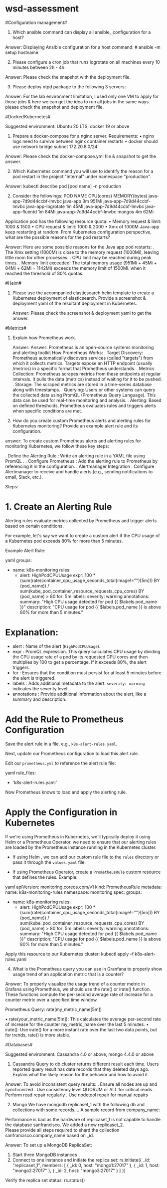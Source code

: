 # wsd-assessment

#Configuration management#

1)	Which ansible command can display all ansible_ configuration for a host?
   
   Answer: Displaying Ansible configuration for a host command: # ansible -m setup hostname
  	
2)	Please configure a cron job that runs logrotate on all machines every 10 minutes between 2h - 4h.
   
   Answer: Please check the snapshot with the deployment file.

3)	Please deploy ntpd package to the following 3 servers:
   
   Answer: For the lab environment limitation, I used only one VM to apply for those jobs & here we can get the idea to run all jobs in the same ways. please check the snapshot and deployment file.


#Docker/Kubernetes#

Suggested environment: Ubuntu 20 LTS, docker 19 or above
1)	Prepare a docker-compose for a nginx server.
Requirements:
•	nginx logs need to survive between nginx container restarts
•	docker should use network bridge subnet 172.20.8.0/24

Answer: Please check the docker-compose.yml file & snapshot to get the answer.

2)	Which Kubernetes command you will use to identify the reason for a pod restart in the project "internal" under namespace "production".
 
   Answer: kubectl describe pod [pod name] -n production

2)	Consider the followings:
POD NAME                                       CPU(cores)         MEMORY(bytes)
java-app-7d9d44ccbf-lmvbc   java-app                  3m           951Mi
java-app-7d9d44ccbf-lmvbc   java-app-logrotate        1m           45Mi
java-app-7d9d44ccbf-lmvbc   java-app-fluentd          1m           84Mi
java-app-7d9d44ccbf-lmvbc   mongos                    4m           62Mi

Application pod has the following resource quota:
•	Memory request & limit: 1000 & 1500
•	CPU request & limit: 1000 & 2000
•	Xmx of 1000M
Java-app keep restarting at random.  From Kubernetes configuration perspective, what are the possible reasons for the pod restarts?

   Answer: Here are some possible reasons for the Java app pod restarts:
         .	The Xmx setting (1000M) is close to the memory request (1000Mi), leaving little room for other processes.
         .	CPU limit may be reached during peak times.
         .	Memory limit exceeded: The total memory usage (951Mi + 45Mi + 84Mi + 62Mi = 1142Mi) exceeds the memory limit of 1500Mi. when it reached the threshold of 80% quotas.

#Helm#

1. Please use the accompanied elasticsearch helm template to create a Kubernetes deployment of elasticsearch. Provide a screenshot & deployment yaml of the resultant deployment in Kubernetes.

   Answer: Please check the screenshot & deployment yaml to get the answer.


#Metrics#

1)	Explain how Prometheus work.

  	 Answer: Answer: Prometheus is an open-source systems monitoring and alerting toolkit 
     How Prometheus Works:
     .	Target Discovery: Prometheus automatically discovers services (called "targets") from which it collects metrics. Targets expose an HTTP endpoint (usually /metrics) in a specific format that Prometheus understands.
     .	Metrics Collection: Prometheus scrapes metrics from these endpoints at regular intervals. It pulls the data (metrics) instead of waiting for it to be pushed.
     .	Storage: The scraped metrics are stored in a time-series database along with timestamps.
     .	Querying: Users or other systems can query the collected data using PromQL (Prometheus Query Language). This data can be used for real-time monitoring and analysis.
     .	Alerting: Based on defined thresholds, Prometheus evaluates rules and triggers alerts when specific conditions are met.


3)	How do you create custom Prometheus alerts and alerting rules for Kubernetes monitoring? Provide an example alert rule and its configuration.

answer: To create  custom Prometheus alerts and alerting rules  for monitoring Kubernetes,  we follow these key steps:

.  Define the Alerting Rule : Write an alerting rule in a YAML file using  PromQL .
.  Configure Prometheus : Add the alerting rule to Prometheus by referencing it in the configuration.
.  Alertmanager Integration : Configure  Alertmanager  to receive and handle alerts (e.g., sending notifications to email, Slack, etc.).

Steps:

 # 1. Create an Alerting Rule

Alerting rules evaluate metrics collected by Prometheus and trigger alerts based on certain conditions.

For example, let's say we want to create a custom alert if the  CPU usage  of a Kubernetes pod exceeds  80%  for more than 5 minutes.

 Example Alert Rule: 

 yaml
groups:
  - name: k8s-monitoring
    rules:
      - alert: HighPodCPUUsage
        expr: 100 * (sum(rate(container_cpu_usage_seconds_total{image!=""}[5m])) BY (pod_name)) / sum(kube_pod_container_resource_requests_cpu_cores) BY (pod_name) > 80
        for: 5m
        labels:
          severity: warning
        annotations:
          summary: "High CPU usage detected for pod {{ $labels.pod_name }}"
          description: "CPU usage for pod {{ $labels.pod_name }} is above 80% for more than 5 minutes."
 

 # Explanation:
-  alert : Name of the alert (`HighPodCPUUsage`).
-  expr : PromQL expression. This query calculates CPU usage by dividing the CPU usage rate of a pod by its requested CPU cores and then multiplies by 100 to get a percentage. If it exceeds 80%, the alert triggers.
-  for : Ensures that the condition must persist for at least 5 minutes before the alert is triggered.
-  labels : Adds additional metadata to the alert. `severity: warning` indicates the severity level.
-  annotations : Provide additional information about the alert, like a summary and description.

 # Add the Rule to Prometheus Configuration

Save the alert rule in a file, e.g., `k8s-alert-rules.yaml`.

Next, update  our Prometheus configuration to load this alert rule.

Edit  our `prometheus.yml` to reference the alert rule file:

 yaml
rule_files:
  - 'k8s-alert-rules.yaml'
 

Now Prometheus knows to load and apply the alerting rule.

 # Apply the Configuration in Kubernetes

If  we're using Prometheus in Kubernetes,  we'll typically deploy it using Helm or a Prometheus Operator.  we need to ensure that  our alerting rules are loaded by the Prometheus instance running in  the Kubernetes cluster.

- If using  Helm ,  we can add our custom rule file to the `rules` directory or pass it through the `values.yaml` file.
  
- If using  Prometheus Operator, create a `PrometheusRule` custom resource that defines the rules. Example:

 yaml
apiVersion: monitoring.coreos.com/v1
kind: PrometheusRule
metadata:
  name: k8s-monitoring-rules
  namespace: monitoring
spec:
  groups:
  - name: k8s-monitoring
    rules:
    - alert: HighPodCPUUsage
      expr: 100 * (sum(rate(container_cpu_usage_seconds_total{image!=""}[5m])) BY (pod_name)) / sum(kube_pod_container_resource_requests_cpu_cores) BY (pod_name) > 80
      for: 5m
      labels:
        severity: warning
      annotations:
        summary: "High CPU usage detected for pod {{ $labels.pod_name }}"
        description: "CPU usage for pod {{ $labels.pod_name }} is above 80% for more than 5 minutes."
 

Apply this resource to our Kubernetes cluster:   kubectl apply -f k8s-alert-rules.yaml

   
4)	What is the Prometheus query you can use in Granfana to properly show usage trend of an application metric that is a counter?

Answer: To properly visualize the usage trend of a counter metric in Grafana using Prometheus, we should use the rate() or irate() function. 
These functions compute the per-second average rate of increase for a counter metric over a specified time window.

Prometheus Query:  rate(my_metric_name[5m])

•  rate(your_metric_name[5m]): This calculates the average per-second rate of increase for the counter my_metric_name over the last 5 minutes.
•  irate(): Use irate() for a more instant rate over the last two data points, but for trends, rate() is more stable.

#Databases#

Suggested environment: Cassandra 4.0 or above, mongo 4.4.0 or above
1)	Cassandra
Query to db cluster returns different result each time.  Users reported query result has data records that they deleted days ago.  
Explain what the likely reason for the behavior and how to avoid it.

  Answer: To avoid inconsistent query results:
        .	Ensure all nodes are up and synchronized
        .	Use consistency level QUORUM or ALL for critical reads
        .	Perform read repair regularly
        .	Use nodetool repair for manual repairs


2)	Mongo
We have mongodb replicaset_1 with the following db and collections with some records....
A sample record from company_name:
 

Performance is bad as the hardware of replicaset_1 is not capable to handle the database sanfrancisco.  We added a new replicaset_2.  
Please provide all steps required to shard the collection sanfrancisco.company_name based on _id.

Answer: To set up a MongoDB ReplicaSet:
1.	Start three MongoDB instances
2.	Connect to one instance and initiate the replica set:
  	 rs.initiate({
  _id: "replicaset_1",
  members: [
    { _id: 0, host: "mongo1:27017" },
    { _id: 1, host: "mongo2:27017" },
    { _id: 2, host: "mongo3:27017" }
  ]
})

 
Verify the replica set status:  rs.status()










